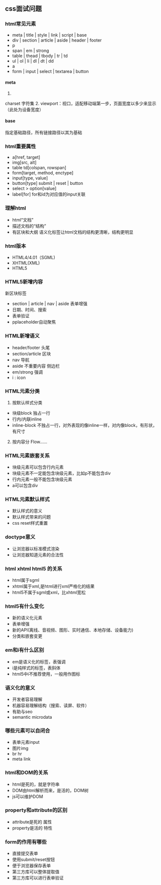 ## css面试问题
 
### html常见元素
- meta | title | style | link | script | base
- div | section | article | aside | header | footer
- p
- span | em | strong
- table | thead | tbody | tr | td
- ul | ol | li | dl | dt | dd
- a
- form | input | select | textarea | button

#### meta
1. <meta charset="uft-8">
charset 字符集
2. <meta name="viewport" content="width=devicde-width,initial-scale=1.0,maximum-scale=1.0,user-scalable=no">
viewport：视口，适配移动端第一步，页面宽度以多少来显示（此处为设备宽度）

#### base
<base href="/">
指定基础路径，所有链接路径以其为基础

### html重要属性
- a[href, target]
- img[src, alt]
- table td[colspan, rowspan]
- form[target, method, enctype]
- input[type, value]
- button[type]  submit | reset | button
- select > option[value]
- label[for] for和id为对应值的input关联

### 理解html
 - html“文档”
 - 描述文档的“结构”
 - 有区块和大纲
 语义化标签让html文档的结构更清晰，结构更明显

### html版本
- HTML4/4.01（SGML)
- XHTML(XML)
- HTML5

### HTML5新增内容
新区块标签
- section | article | nav | aside
表单增强
- 日期、时间、搜索
- 表单验证
- pplaceholder自动聚焦

### HTML新增语义
- header/footer 头尾
- section/article 区块
- nav 导航
- aside 不重要内容 侧边栏
- em/strong 强调
- i : icon

### HTML元素分类
1. 按默认样式分类
- 块级block
独占一行
- 行内/内联inline
- inline-block
不独占一行，对外表现的像inline一样，对内像block，有形状，有尺寸
2. 按内容分
Flow……

### HTML元素嵌套关系
- 块级元素可以包含行内元素
- 块级元素不一定能包含块级元素，比如p不能包含div 
- 行内元素一般不能包含块级元素
- a可以包含div

### HTML元素默认样式
- 默认样式的意义
- 默认样式带来的问题
- css reset样式重置

### doctype意义
- 让浏览器以标准模式渲染
- 让浏览器知道元素的合法性

### html xhtml html5 的关系
- html属于sgml
- xhtml属于xml,是html进行xml严格化的结果
- html5不属于sgml或xml，比xhtml宽松

### html5有什么变化
- 新的语义化元素
- 表单增强
- 新的API(离线、音视频、图形、实时通信、本地存储、设备能力)
- 分类和嵌套变更

### em和i有什么区别
- em是语义化的标签，表强调
- i是纯样式的标签，表斜体
- html5中i不推荐使用，一般用作图标

### 语义化的意义
- 开发者容易理解
- 机器容易理解结构（搜索、读屏、软件）
- 有助与seo
- semantic microdata

### 哪些元素可以自闭合
- 表单元素input
- 图片img
- br hr
- meta link

### html和DOM的关系
- html是死的，就是字符串
- DOM由html解析而来，是活的，DOM树
- js可以维护DOM

### property和attribute的区别
- attribute是死的 属性
- property是活的 特性

### form的作用有哪些
- 直接提交表单
- 使用submit/reset按钮
- 便于浏览器保存表单
- 第三方库可以整体提取值
- 第三方库可以进行表单验证
 
